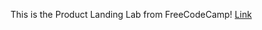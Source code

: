 This is the Product Landing Lab from FreeCodeCamp!
[Link](https://lykaiio.github.io/fcc-productlanding)
